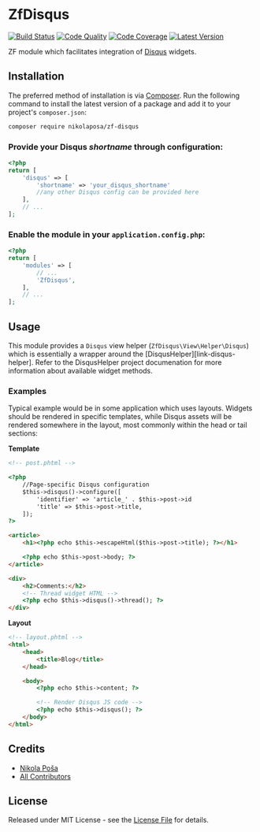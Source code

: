 # ZfDisqus

[![Build Status][ico-build]][link-build]
[![Code Quality][ico-code-quality]][link-code-quality]
[![Code Coverage][ico-code-coverage]][link-code-coverage]
[![Latest Version][ico-version]][link-packagist]

ZF module which facilitates integration of [Disqus](https://disqus.com/websites) widgets.

## Installation

The preferred method of installation is via [Composer](http://getcomposer.org/). Run the following command to install the latest version of a package and add it to your project's `composer.json`:

```bash
composer require nikolaposa/zf-disqus
```

### Provide your Disqus *shortname* through configuration:

```php
<?php
return [
    'disqus' => [
        'shortname' => 'your_disqus_shortname'
        //any other Disqus config can be provided here
    ],
    // ...
];
```

### Enable the module in your `application.config.php`:

```php
<?php
return [
    'modules' => [
        // ...
        'ZfDisqus',
    ],
    // ...
];
```

## Usage

This module provides a `Disqus` view helper (`ZfDisqus\View\Helper\Disqus`) which is essentially a wrapper around the [DisqusHelper][link-disqus-helper]. Refer to the DisqusHelper project documenation for more information about available widget methods.

### Examples

Typical example would be in some application which uses layouts. Widgets should be rendered in specific templates, while Disqus assets will be rendered somewhere in the layout, most commonly within the head or tail sections:

**Template**
```html
<!-- post.phtml -->

<?php
    //Page-specific Disqus configuration
    $this->disqus()->configure([
        'identifier' => 'article_' . $this->post->id
        'title' => $this->post->title,
    ]);
?>

<article>
    <h1><?php echo $this->escapeHtml($this->post->title); ?></h1>

    <?php echo $this->post->body; ?>
</article>

<div>
    <h2>Comments:</h2>
    <!-- Thread widget HTML -->
    <?php echo $this->disqus()->thread(); ?>
</div>
```

**Layout**
```html
<!-- layout.phtml -->
<html>
    <head>
        <title>Blog</title>
    </head>

    <body>
        <?php echo $this->content; ?>

        <!-- Render Disqus JS code -->
        <?php echo $this->disqus(); ?>
    </body>
</html>
```

## Credits

- [Nikola Poša][link-author]
- [All Contributors][link-contributors]

## License

Released under MIT License - see the [License File](LICENSE) for details.

[ico-version]: https://img.shields.io/packagist/v/nikolaposa/zf-disqus.svg
[ico-build]: https://travis-ci.org/nikolaposa/ZfDisqus.svg?branch=master
[ico-code-coverage]: https://img.shields.io/scrutinizer/coverage/g/nikolaposa/ZfDisqus.svg?b=master
[ico-code-quality]: https://img.shields.io/scrutinizer/g/nikolaposa/ZfDisqus.svg?b=master

[link-packagist]: https://packagist.org/packages/nikolaposa/zf-disqus
[link-build]: https://travis-ci.org/nikolaposa/ZfDisqus
[link-code-coverage]: https://scrutinizer-ci.com/g/nikolaposa/ZfDisqus/code-structure
[link-code-quality]: https://scrutinizer-ci.com/g/nikolaposa/ZfDisqus
[link-author]: https://github.com/nikolaposa
[link-contributors]: ../../contributors
